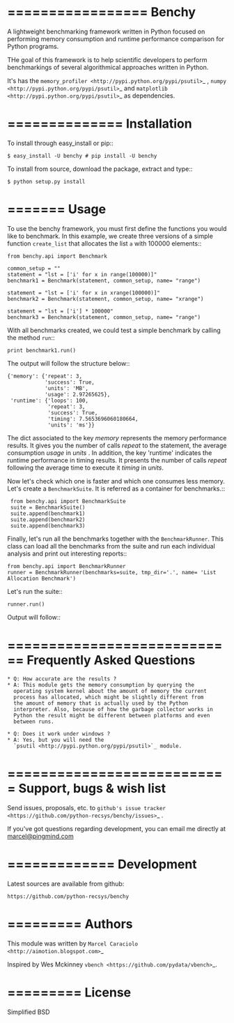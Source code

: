 =================
Benchy
=================
A lightweight benchmarking framework written in Python focused on performing
 memory consumption and runtime performance comparison for Python programs.

THe goal of this framework is to help scientific developers to perform
benchmarkings of several algorithmical approaches written in Python.

It's has the `memory_profiler <http://pypi.python.org/pypi/psutil>`_ ,
`numpy <http://pypi.python.org/pypi/psutil>`_  and
`matplotlib <http://pypi.python.org/pypi/psutil>`_ as dependencies.


==============
 Installation
==============
To install through easy_install or pip::

    $ easy_install -U benchy # pip install -U benchy

To install from source, download the package, extract and type::

    $ python setup.py install


=======
 Usage
=======
To use the benchy framework, you must first define the functions you would
like to benchmark. In this example, we create three versions of a simple
function ``create_list`` that allocates the list ``a`` with 100000 elements::

    from benchy.api import Benchmark

    common_setup = ""
    statement = "lst = ['i' for x in range(100000)]"
    benchmark1 = Benchmark(statement, common_setup, name= "range")

    statement = "lst = ['i' for x in xrange(100000)]"
    benchmark2 = Benchmark(statement, common_setup, name= "xrange")

    statement = "lst = ['i'] * 100000"
    benchmark3 = Benchmark(statement, common_setup, name= "range")


With all benchmarks created, we could test a simple benchmark by
calling the method ``run``::

    print benchmark1.run()

The output will follow the structure below::

    {'memory': {'repeat': 3,
                'success': True,
                'units': 'MB',
                'usage': 2.97265625},
     'runtime': {'loops': 100,
                 'repeat': 3,
                 'success': True,
                 'timing': 7.5653696060180664,
                 'units': 'ms'}}


The dict associated to the key *memory* represents the memory performance
results. It gives you the number of calls *repeat* to the statement, the average
consumption *usage* in *units* . In addition, the key 'runtime' indicates
the runtime performance in timing results. It presents the number of calls
*repeat* following the average time to execute it *timing* in *units*.

Now let's check which one is faster and which one consumes less memory. Let's
create a ``BenchmarkSuite``. It is referred as a container for benchmarks.::

     from benchy.api import BenchmarkSuite
     suite = BenchmarkSuite()
     suite.append(benchmark1)
     suite.append(benchmark2)
     suite.append(benchmark3)

Finally, let's run all the benchmarks together with the ``BenchmarkRunner``.
This class can load all the benchmarks from the suite and run each individual
analysis and print out interesting reports::

    from benchy.api import BenchmarkRunner
    runner = BenchmarkRunner(benchmarks=suite, tmp_dir='.', name= 'List Allocation Benchmark')


Let's run the suite::

    runner.run()

Output will follow::


============================
 Frequently Asked Questions
============================
    * Q: How accurate are the results ?
    * A: This module gets the memory consumption by querying the
      operating system kernel about the amount of memory the current
      process has allocated, which might be slightly different from
      the amount of memory that is actually used by the Python
      interpreter. Also, because of how the garbage collector works in
      Python the result might be different between platforms and even
      between runs.

    * Q: Does it work under windows ?
    * A: Yes, but you will need the
      `psutil <http://pypi.python.org/pypi/psutil>`_ module.



===========================
 Support, bugs & wish list
===========================
Send issues, proposals, etc. to `github's issue tracker <https://github.com/python-recsys/benchy/issues>`_ .

If you've got questions regarding development, you can email me
directly at marcel@pingmind.com


=============
 Development
=============
Latest sources are available from github:

    https://github.com/python-recsys/benchy


=========
 Authors
=========
This module was written by `Marcel Caraciolo <http://aimotion.blogspot.com>`_

Inspired by Wes Mckinney `vbench <https://github.com/pydata/vbench>`_.


=========
 License
=========
Simplified BSD